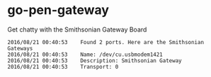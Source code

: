 # go-pen-gateway

Get chatty with the Smithsonian Gateway Board

```
2016/08/21 00:40:53    Found 2 ports. Here are the Smithsonian Gateways
2016/08/21 00:40:53    Name: /dev/cu.usbmodem1421
2016/08/21 00:40:53    Description: Smithsonian Gateway
2016/08/21 00:40:53    Transport: 0
```

